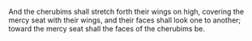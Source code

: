 And the cherubims shall stretch forth their wings on high, covering the mercy seat with their wings, and their faces shall look one to another; toward the mercy seat shall the faces of the cherubims be.
